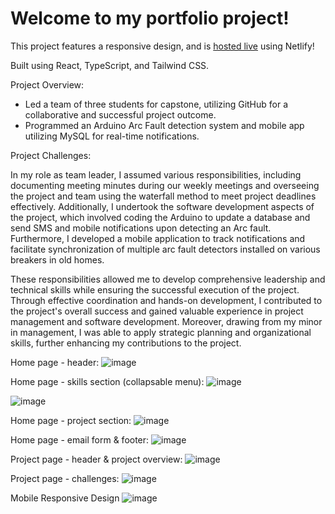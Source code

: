 # Welcome to my portfolio project! 

This project features a responsive design, and is [hosted live](https://suhassunder.com/) using Netlify!

Built using React, TypeScript, and Tailwind CSS.

Project Overview:

  - Led a team of three students for capstone, utilizing GitHub for a collaborative and successful project outcome.
  - Programmed an Arduino Arc Fault detection system and mobile app utilizing MySQL for real-time notifications.

Project Challenges:

In my role as team leader, I assumed various responsibilities, including documenting meeting minutes during our weekly meetings and overseeing the project and team using the waterfall method to meet project deadlines effectively. Additionally, I undertook the software development aspects of the project, which involved coding the Arduino to update a database and send SMS and mobile notifications upon detecting an Arc fault. Furthermore, I developed a mobile application to track notifications and facilitate synchronization of multiple arc fault detectors installed on various breakers in old homes.

These responsibilities allowed me to develop comprehensive leadership and technical skills while ensuring the successful execution of the project. Through effective coordination and hands-on development, I contributed to the project's overall success and gained valuable experience in project management and software development. Moreover, drawing from my minor in management, I was able to apply strategic planning and organizational skills, further enhancing my contributions to the project.


Home page - header:
![image](https://github.com/suhas-sunder/react-portfolio-proj/assets/77464593/919bbae2-2074-41a7-ba6f-885349caab54)

Home page - skills section (collapsable menu):
![image](https://github.com/suhas-sunder/react-portfolio-proj/assets/77464593/c58cb169-f714-4512-9027-3a6596ed43cd)

![image](https://github.com/suhas-sunder/react-portfolio-proj/assets/77464593/c9666918-552b-4195-a306-2b4a0bcddafa)

Home page - project section:
![image](https://github.com/suhas-sunder/react-portfolio-proj/assets/77464593/dab769db-79f5-4ca4-87c2-11d7afbedcfb)

Home page - email form & footer:
![image](https://github.com/suhas-sunder/react-portfolio-proj/assets/77464593/56e54a10-f934-4dd8-ae4c-fbb2b125cdb8)

Project page - header & project overview:
![image](https://github.com/suhas-sunder/react-portfolio-proj/assets/77464593/bf2482f8-b053-43c9-890a-95ad10db48b1)

Project page - challenges:
![image](https://github.com/suhas-sunder/react-portfolio-proj/assets/77464593/b7b6d9b7-049e-4df2-89a4-83f7fac74561)

Mobile Responsive Design
![image](https://github.com/suhas-sunder/react-portfolio-proj/assets/77464593/a71b6798-fb42-44a2-bfc9-7c295fabc3f4)
